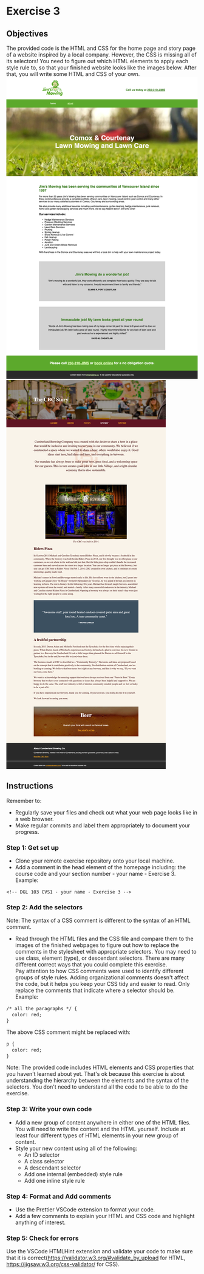 # Exercise 3

## Objectives
The provided code is the HTML and CSS for the home page and story page of a website inspired by a local company. However, the CSS is missing all of its selectors! You need to figure out which HTML elements to apply each style rule to, so that your finished website looks like the images below. After that, you will write some HTML and CSS of your own.
![Image of homepage](images/finished-homepage.png)
![Image of homepage](images/finished-story.png)

## Instructions
Remember to:
* Regularly save your files and check out what your web page looks like in a web browser.
* Make regular commits and label them appropriately to document your progress.
### Step 1: Get set up
* Clone your remote exercise repository onto your local machine.
* Add a comment in the head element of the homepage including: the course code and your section number - your name - Exercise 3. Example:
```
<!-- DGL 103 CVS1 - your name - Exercise 3 -->
```
### Step 2: Add the selectors
Note: The syntax of a CSS comment is different to the syntax of an HTML comment.
* Read through the HTML files and the CSS file and compare them to the images of the finished webpages to figure out how to replace the comments in the stylesheet with appropriate selectors. You may need to use class, element (type), or descendant selectors. There are many different correct ways that you could complete this exercise.<br>
Pay attention to how CSS comments were used to identify different groups of style rules. Adding organizational comments doesn't affect the code, but it helps you keep your CSS tidy and easier to read. Only replace the comments that indicate where a selector should be. Example: 
```
/* all the paragraphs */ {
  color: red;
}
```
The above CSS comment might be replaced with:
```
p {
  color: red;
}
```
Note: The provided code includes HTML elements and CSS properties that you haven't learned about yet. That's ok because this exercise is about understanding the hierarchy between the elements and the syntax of the selectors. You don't need to understand all the code to be able to do the exercise.

### Step 3: Write your own code
* Add a new group of content anywhere in either one of the HTML files. You will need to write the content and the HTML yourself. Include at least four different types of HTML elements in your new group of content.
* Style your new content using all of the following:
    * An ID selector
    * A class selector
    * A descendant selector
    * Add one internal (embedded) style rule
    * Add one inline style rule

### Step 4: Format and Add comments 
* Use the Prettier VSCode extension to format your code.
* Add a few comments to explain your HTML and CSS code and highlight anything of interest.

### Step 5: Check for errors
Use the VSCode HTMLHint extension and validate your code to make sure that it is correct(https://validator.w3.org/#validate_by_upload for HTML, https://jigsaw.w3.org/css-validator/ for CSS).
